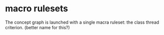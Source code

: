 macro rulesets
=====

The concept graph is launched with a single macra ruleset: the class thread criterion. (better name for this?)
